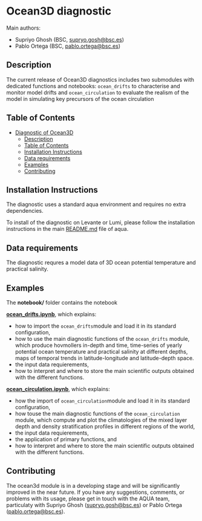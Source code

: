 # Ocean3D diagnostic

Main authors: 
- Supriyo Ghosh (BSC, supryo.gosh@bsc.es)
- Pablo Ortega (BSC, pablo.ortega@bsc.es)

## Description

The current release of Ocean3D diagnostics includes two submodules with dedicated functions and notebooks: `ocean_drifts`  to characterise and monitor model drifts and `ocean_circulation` to evaluate the realism of the model in simulating key precursors of the ocean circulation

## Table of Contents

- [Diagnostic of Ocean3D](#diagnostic-of-Ocean3D)
  - [Description](#description)
  - [Table of Contents](#table-of-contents)
  - [Installation Instructions](#installation-instructions)
  - [Data requirements](#data-requirements)
  - [Examples](#examples)
  - [Contributing](#contributing)

## Installation Instructions

The diagnostic uses a standard aqua environment and requires no extra dependencies. 


To install of the diagnostic on Levante or Lumi, please follow the installation instructions in the main [README.md](https://github.com/oloapinivad/AQUA/blob/main/README.md) file of aqua.

## Data requirements  

The diagnostic requres a model data of 3D ocean potential temperature and practical salinity.

## Examples
The **notebook/** folder contains the notebook 

**[ocean_drifts.ipynb](https://github.com/oloapinivad/AQUA/blob/main/diagnostics/ocean3d/notebooks/ocean_drifts.ipynb)**, which explains:
- how to import the `ocean_drifts`module and load it in its standard configuration, 
- how to use the main diagnostic functions of the `ocean_drifts` module, which produce hovmollers in-depth and time, time-series of yearly potential ocean temperature and practical salinity at different depths, maps of temporal trends in latitude-longitude and latitude-depth space.
- the input data requierements, 
- how to interpret and where to store the main scientific outputs obtained with the different functions.

 **[ocean_circulation.ipynb](https://github.com/oloapinivad/AQUA/blob/main/diagnostics/ocean3d/notebooks/ocean_circulation.ipynb)**, which explains:
- how the import of `ocean_circulation`module and load it in its standard configuration, 
- how touse the main diagnostic functions of the `ocean_circulation` module, which compute and plot the climatologies of the mixed layer depth and density stratification profiles in different regions of the world,
- the input data requierements, 
- the application of primary functions, and 
- how to interpret and where to store the main scientific outputs obtained with the different functions.

## Contributing

The  ocean3d module is in a developing stage and will be significantly improved in the near future. If you have any suggestions, comments, or problems with its usage, please get in touch with the AQUA team, particulaty with Supriyo Ghosh (supryo.gosh@bsc.es) or Pablo Ortega (pablo.ortega@bsc.es).